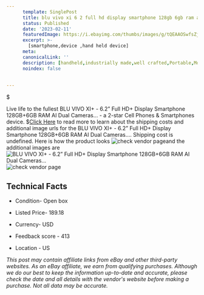 ```yaml
---
      template: SinglePost
      title: blu vivo xi 6 2 full hd display smartphone 128gb 6gb ram ai dual cameras 
      status: Published
      date: '2023-02-11'
      featuredImage: https://i.ebayimg.com/thumbs/images/g/tQEAAOSwfsZjtZwP/s-l225.jpg
      excerpt: >-
        [smartphone,device ,hand held device]
      meta:
      canonicalLink: ''
      description: [handheld,industrially made,well crafted,Portable,Mobile,Compact,Convenient,Lightweight,Maneuverable,Man-portable,Miniature,Carriable,Hand-held,Light,Holdable,Transportable,Mobile device,Pocket-sized,On-the-go,Wireless,Cordless,Compact size,Convenient size, smartphone,device ,hand held device]
      noindex: false
      
        
---
```

$

Live life to the fullest BLU VIVO XI+ - 6.2” Full HD+ Display Smartphone 128GB+6GB RAM AI Dual Cameras... - a 2-star Cell Phones & Smartphones device.
$[Click Here](https://www.ebay.com/itm/364099752282?hash=item54c609515a%3Ag%3AtQEAAOSwfsZjtZwP&mkevt=1&mkcid=1&mkrid=711-53200-19255-0&campid=%253CePNCampaignId%253E&customid=%253CreferenceId%253E&toolid=10049) to read more to learn about the shipping costs and additional image urls for the BLU VIVO XI+ - 6.2” Full HD+ Display Smartphone 128GB+6GB RAM AI Dual Cameras.... Shipping cost is undefined. Here is how the product looks ![check vendor page](https://i.ebayimg.com/thumbs/images/g/tQEAAOSwfsZjtZwP/s-l225.jpg)and the additional images are![BLU VIVO XI+ - 6.2” Full HD+ Display Smartphone 128GB+6GB RAM AI Dual Cameras...](https://i.ebayimg.com/images/g/tQEAAOSwfsZjtZwP/s-l500.jpg)![check vendor page](https://origin-galleryplus.ebayimg.com/ws/web/364099752282_2_0_1/225x225.jpg,https://origin-galleryplus.ebayimg.com/ws/web/364099752282_3_0_1/225x225.jpg,https://origin-galleryplus.ebayimg.com/ws/web/364099752282_4_0_1/225x225.jpg,https://origin-galleryplus.ebayimg.com/ws/web/364099752282_5_0_1/225x225.jpg,https://origin-galleryplus.ebayimg.com/ws/web/364099752282_6_0_1/225x225.jpg,https://origin-galleryplus.ebayimg.com/ws/web/364099752282_7_0_1/225x225.jpg,https://origin-galleryplus.ebayimg.com/ws/web/364099752282_8_0_1/225x225.jpg)



 ## Technical Facts 



     
      

 - Condition- Open box 


      

 - Listed Price- 189.18 


      

 - Currency- USD 


      

 - Feedback score - 413 


      

 - Location - US 


      
      

 *_This post may contain affiliate links from eBay and other third-party websites. As an eBay affiliate, we earn from qualifying purchases. Although we do our best to keep the information up-to-date and accurate, please check the date and all details with the vendor's website before making a purchase. Not all data may be accurate._*






